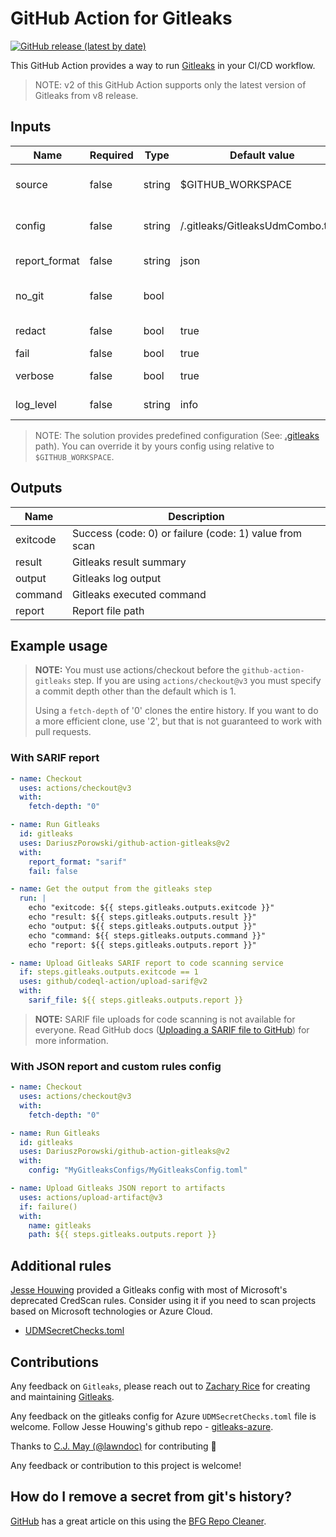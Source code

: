 # GitHub Action for Gitleaks

[![GitHub release (latest by date)](https://img.shields.io/github/v/release/DariuszPorowski/github-action-gitleaks)](https://github.com/DariuszPorowski/github-action-gitleaks/releases)

This GitHub Action provides a way to run [Gitleaks](https://github.com/zricethezav/gitleaks) in your CI/CD workflow.

> NOTE: v2 of this GitHub Action supports only the latest version of Gitleaks from v8 release.

## Inputs

| Name          | Required | Type   | Default value                    | Description                                              |
| ------------- | -------- | ------ | -------------------------------- | -------------------------------------------------------- |
| source        | false    | string | $GITHUB_WORKSPACE                | Path to source (relative to $GITHUB_WORKSPACE)           |
| config        | false    | string | /.gitleaks/GitleaksUdmCombo.toml | Config file path (relative to $GITHUB_WORKSPACE)         |
| report_format | false    | string | json                             | Report file format: json, csv, sarif                     |
| no_git        | false    | bool   |                                  | Treat git repos as plain directories and scan those file |
| redact        | false    | bool   | true                             | Redact secrets from log messages and leaks               |
| fail          | false    | bool   | true                             | Fail if secrets founded                                  |
| verbose       | false    | bool   | true                             | Show verbose output from scan                            |
| log_level     | false    | string | info                             | Log level (debug, info, warn, error, fatal)              |

> NOTE: The solution provides predefined configuration (See: [.gitleaks](https://github.com/DariuszPorowski/github-action-gitleaks/tree/main/.gitleaks) path). You can override it by yours config using relative to `$GITHUB_WORKSPACE`.

## Outputs

| Name     | Description                                            |
| -------- | ------------------------------------------------------ |
| exitcode | Success (code: 0) or failure (code: 1) value from scan |
| result   | Gitleaks result summary                                |
| output   | Gitleaks log output                                    |
| command  | Gitleaks executed command                              |
| report   | Report file path                                       |

## Example usage

> **NOTE:** You must use actions/checkout before the `github-action-gitleaks` step. If you are using `actions/checkout@v3` you must specify a commit depth other than the default which is 1.
>
> Using a `fetch-depth` of '0' clones the entire history. If you want to do a more efficient clone, use '2', but that is not guaranteed to work with pull requests.

### With SARIF report

```yaml
- name: Checkout
  uses: actions/checkout@v3
  with:
    fetch-depth: "0"

- name: Run Gitleaks
  id: gitleaks
  uses: DariuszPorowski/github-action-gitleaks@v2
  with:
    report_format: "sarif"
    fail: false

- name: Get the output from the gitleaks step
  run: |
    echo "exitcode: ${{ steps.gitleaks.outputs.exitcode }}"
    echo "result: ${{ steps.gitleaks.outputs.result }}"
    echo "output: ${{ steps.gitleaks.outputs.output }}"
    echo "command: ${{ steps.gitleaks.outputs.command }}"
    echo "report: ${{ steps.gitleaks.outputs.report }}"

- name: Upload Gitleaks SARIF report to code scanning service
  if: steps.gitleaks.outputs.exitcode == 1
  uses: github/codeql-action/upload-sarif@v2
  with:
    sarif_file: ${{ steps.gitleaks.outputs.report }}
```

> **NOTE:** SARIF file uploads for code scanning is not available for everyone. Read GitHub docs ([Uploading a SARIF file to GitHub](https://docs.github.com/en/code-security/code-scanning/integrating-with-code-scanning/uploading-a-sarif-file-to-github)) for more information.

### With JSON report and custom rules config

```yaml
- name: Checkout
  uses: actions/checkout@v3
  with:
    fetch-depth: "0"

- name: Run Gitleaks
  id: gitleaks
  uses: DariuszPorowski/github-action-gitleaks@v2
  with:
    config: "MyGitleaksConfigs/MyGitleaksConfig.toml"

- name: Upload Gitleaks JSON report to artifacts
  uses: actions/upload-artifact@v3
  if: failure()
  with:
    name: gitleaks
    path: ${{ steps.gitleaks.outputs.report }}
```

## Additional rules

[Jesse Houwing](https://github.com/jessehouwing) provided a Gitleaks config with most of Microsoft's deprecated CredScan rules. Consider using it if you need to scan projects based on Microsoft technologies or Azure Cloud.

- [UDMSecretChecks.toml](https://github.com/jessehouwing/gitleaks-azure/blob/main/UDMSecretChecksv8.toml)

## Contributions

Any feedback on `Gitleaks`, please reach out to [Zachary Rice](https://github.com/zricethezav) for creating and maintaining [Gitleaks](https://github.com/zricethezav/gitleaks).

Any feedback on the gitleaks config for Azure `UDMSecretChecks.toml` file is welcome. Follow Jesse Houwing's github repo - [gitleaks-azure](https://github.com/jessehouwing/gitleaks-azure).

Thanks to [C.J. May (@lawndoc)](https://github.com/lawndoc) for contributing 🤘

Any feedback or contribution to this project is welcome!

## How do I remove a secret from git's history?

[GitHub](https://docs.github.com/en/authentication/keeping-your-account-and-data-secure/removing-sensitive-data-from-a-repository) has a great article on this using the [BFG Repo Cleaner](https://rtyley.github.io/bfg-repo-cleaner/).
